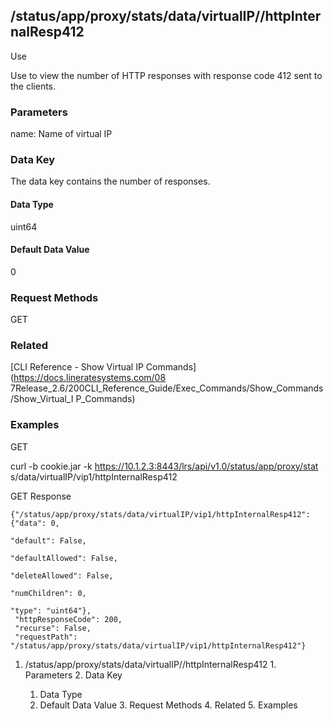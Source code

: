 ## /status/app/proxy/stats/data/virtualIP/<name>/httpInternalResp412

Use

Use to view the number of HTTP responses with response code 412 sent to the
clients.

### Parameters

name: Name of virtual IP

### Data Key

The data key contains the number of responses.

#### Data Type

uint64

#### Default Data Value

0

### Request Methods

GET

### Related

[CLI Reference - Show Virtual IP Commands](https://docs.lineratesystems.com/08
7Release_2.6/200CLI_Reference_Guide/Exec_Commands/Show_Commands/Show_Virtual_I
P_Commands)

### Examples

GET

curl -b cookie.jar -k https://10.1.2.3:8443/lrs/api/v1.0/status/app/proxy/stat
s/data/virtualIP/vip1/httpInternalResp412

GET Response

    
    {"/status/app/proxy/stats/data/virtualIP/vip1/httpInternalResp412": {"data": 0,
                                                                            "default": False,
                                                                            "defaultAllowed": False,
                                                                            "deleteAllowed": False,
                                                                            "numChildren": 0,
                                                                            "type": "uint64"},
     "httpResponseCode": 200,
     "recurse": False,
     "requestPath": "/status/app/proxy/stats/data/virtualIP/vip1/httpInternalResp412"}
    

  1. /status/app/proxy/stats/data/virtualIP/<name>/httpInternalResp412
    1. Parameters
    2. Data Key
      1. Data Type
      2. Default Data Value
    3. Request Methods
    4. Related
    5. Examples

